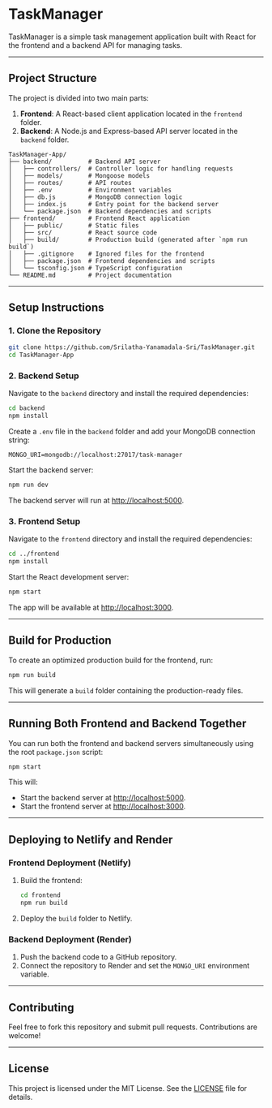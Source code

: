 # TaskManager

TaskManager is a simple task management application built with React for the frontend and a backend API for managing tasks.

---

## **Project Structure**

The project is divided into two main parts:

1. **Frontend**: A React-based client application located in the `frontend` folder.
2. **Backend**: A Node.js and Express-based API server located in the `backend` folder.

```
TaskManager-App/
├── backend/          # Backend API server
│   ├── controllers/  # Controller logic for handling requests
│   ├── models/       # Mongoose models
│   ├── routes/       # API routes
│   ├── .env          # Environment variables
│   ├── db.js         # MongoDB connection logic
│   ├── index.js      # Entry point for the backend server
│   └── package.json  # Backend dependencies and scripts
├── frontend/         # Frontend React application
│   ├── public/       # Static files
│   ├── src/          # React source code
│   ├── build/        # Production build (generated after `npm run build`)
│   ├── .gitignore    # Ignored files for the frontend
│   ├── package.json  # Frontend dependencies and scripts
│   └── tsconfig.json # TypeScript configuration
└── README.md         # Project documentation
```

---

## **Setup Instructions**

### **1. Clone the Repository**
   ```bash
   git clone https://github.com/Srilatha-Yanamadala-Sri/TaskManager.git
   cd TaskManager-App
   ```

### **2. Backend Setup**
   Navigate to the `backend` directory and install the required dependencies:
   ```bash
   cd backend
   npm install
   ```

   Create a `.env` file in the `backend` folder and add your MongoDB connection string:
   ```
   MONGO_URI=mongodb://localhost:27017/task-manager
   ```

   Start the backend server:
   ```bash
   npm run dev
   ```
   The backend server will run at [http://localhost:5000](http://localhost:5000).

### **3. Frontend Setup**
   Navigate to the `frontend` directory and install the required dependencies:
   ```bash
   cd ../frontend
   npm install
   ```

   Start the React development server:
   ```bash
   npm start
   ```
   The app will be available at [http://localhost:3000](http://localhost:3000).

---

## **Build for Production**

To create an optimized production build for the frontend, run:
```bash
npm run build
```
This will generate a `build` folder containing the production-ready files.

---

## **Running Both Frontend and Backend Together**

You can run both the frontend and backend servers simultaneously using the root `package.json` script:
```bash
npm start
```
This will:
- Start the backend server at [http://localhost:5000](http://localhost:5000).
- Start the frontend server at [http://localhost:3000](http://localhost:3000).

---

## **Deploying to Netlify and Render**

### **Frontend Deployment (Netlify)**
1. Build the frontend:
   ```bash
   cd frontend
   npm run build
   ```
2. Deploy the `build` folder to Netlify.

### **Backend Deployment (Render)**
1. Push the backend code to a GitHub repository.
2. Connect the repository to Render and set the `MONGO_URI` environment variable.

---

## **Contributing**

Feel free to fork this repository and submit pull requests. Contributions are welcome!

---

## **License**

This project is licensed under the MIT License. See the [LICENSE](LICENSE) file for details.
